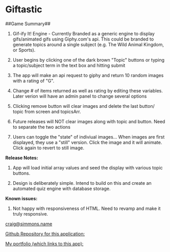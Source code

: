 # Giftastic

##Game Summary##

1. Gif-ify It! Engine - Currently Branded as a generic engine to display gifs/animated gifs using Giphy.com's api.  This could be branded to generate topics around a single subject (e.g. The Wild Animal Kingdom, or Sports).

2. User begins by clicking one of the dark brown "Topic" buttons or typing a topic/subject term in the text box and hitting submit

3. The app will make an api request to giphy and return 10 random images with a rating of "G". 

4. Change # of items returned as well as rating by editing these variables. Later verion will have an admin panel to change several options

5. Clicking remove button will clear images and delete the last button/ topic from screen and topicsArr. 

6. Future releases will NOT clear images along with topic and button. Need to separate the two actions

7. Users can toggle the "state" of indiviual images... When images are first displayed, they use a "still" version. Click the image and it will animate. Click again to revert to still image.

**Release Notes:**

1. App will load initial array values and seed the display with various topic buttons.

2. Design is deliberately simple. Intend to build on this and create an automated quiz engine with database storage.

**Known issues:**

1. Not happy with responsiveness of HTML. Need to revamp and make it truly responsive.

craig@simmons.name

[Github Repository for this application:](https://github.com/craigsimmons/Giftastic)

[My portfolio (which links to this app):](https://craigsimmons.github.io/Bootstrap-Portfolio/)
